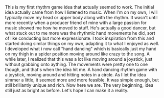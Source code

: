 This is my first rhythm game idea that actually seemed to work. The initial idea actually came from how I listened to music.
When I'm on my own, I will typically move my head or upper body along with the rhythm.
It wasn't until more recently when a producer friend of mine with a large passion for music showed me how he moved to stuff.
He's actually a good dancer, but what stuck out to me more was the rhythmic hand movements he did, sort of like conducting but more expressionate.
I took inspiration from this and started doing similar things on my own, adapting it to what I enjoyed as well.
I developed what i now call "hand dancing" which is basically just my hand on my thigh in a spider position moving around like crazy to the song.
A while later, I realized that this was a lot like moving around a joystick, just without grabbing onto aything. The movements were pretty one to one though,
and that's when the idea hit me. A hand dancing rhythm game with a joystick, moving around and hitting notes in a circle.
As I let the idea simmer a little, it seemed more and more feasible. It was simple enough, but still brilliantly unique and rich.
Now here we are. The very beginning, idea still just as bright as before. Let's hope I can make it a reality.
